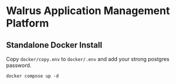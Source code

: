 # Walrus Application Management Platform

## Standalone Docker Install

Copy `docker/copy.env` to `docker/.env` and add your strong postgres password.


```
docker compose up -d
```